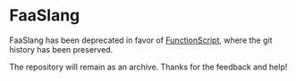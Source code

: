 # FaaSlang

FaaSlang has been deprecated in favor of [FunctionScript](https://github.com/FunctionScript/FunctionScript), where the git history has been preserved.

The repository will remain as an archive. Thanks for the feedback and help!
